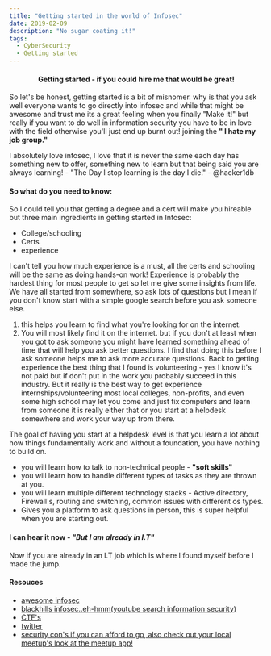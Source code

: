 ```yaml
---
title: "Getting started in the world of Infosec"
date: 2019-02-09
description: "No sugar coating it!"
tags:
  - CyberSecurity
  - Getting started
---
```


#### <center><strong> Getting started - if you could hire me that would be great! </strong><center> 
So let's be honest, getting started is a bit of misnomer. 
why is that you ask well everyone wants to go directly into infosec and while that might be awesome and trust me
its a great feeling when you finally "Make it!" but really if you want to do well in information security you have
to be in love with the field otherwise you'll just end up burnt out! joining the **" I hate my job group."**

I absolutely love infosec, I love that it is never the same each day has something new to offer, something new to learn
but that being said you are always learning! - "The Day I stop learning is the day I die." - @hacker1db


#### So what do you need to know:
So I could tell you that getting a degree and a cert will make you hireable but three main ingredients in getting
started in Infosec:

- College/schooling
- Certs
- experience

I can't tell you how much experience is a must, all the certs and schooling will be the same as doing hands-on
work! Experience is probably the hardest thing for most people to get so let me give some insights from life. 
We have all started from somewhere, so ask lots of questions but I mean if you don't know start with a simple google
search before you ask someone else. 

1. this helps you learn to find what you're looking for on the internet. 
2. You will most likely find it on the internet. but if you don't at least when you got to ask someone you might have
   learned something ahead of time that will help you ask better questions. I find that doing this before I ask someone
   helps me to ask more accurate questions.
Back to getting experience the best thing that I found is volunteering - yes I know it's not paid but if don't put in the work you probably succeed in this industry. But it really is the best way to get experience internships/volunteering most local colleges, non-profits, and even some high school may let you come and just fix computers and learn from
someone it is really either that or you start at a helpdesk somewhere and work your way up from there. 

The goal of having you start at a helpdesk level is that you learn a lot about how things fundamentally work and without a
foundation, you have nothing to build on. 

- you will learn how to talk to non-technical people - **"soft skills"** 
- you will learn how to handle different types of tasks as they are thrown at you.
- you will learn multiple different technology stacks - Active directory, Firewall's, routing and switching, common
  issues with different os types. 
- Gives you a platform to ask questions in person, this is super helpful when you are starting out.


#### I can hear it now - *"But I am already in I.T"*  
Now if you are already in an I.T job which is where I found myself before I made the jump. 

#### Resouces
- [awesome infosec](https://github.com/onlurking/awesome-infosec)
- [blackhills infosec..eh-hmm(youtube search information security)](https://www.blackhillsinfosec.com/blog/)
- [CTF's](https://github.com/apsdehal/awesome-ctf)
- [twitter](https://twitter.com/hacker1db)
- [security con's if you can afford to go, also check out your local meetup's look at the meetup app!](https://www.meetup.com/apps/)
